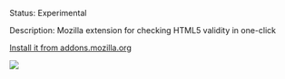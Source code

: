 Status: Experimental

Description: Mozilla extension for checking HTML5 validity in one-click

[Install it from addons.mozilla.org](https://addons.mozilla.org/en-US/firefox/addon/html5-one-click-checker/)

![](https://raw.githubusercontent.com/PTony/HTML5-one-click-checker/dev/screens/screenshoot.png)